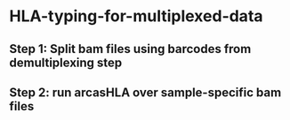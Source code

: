 # HLA-typing-for-multiplexed-data

## Step 1: Split bam files using barcodes from demultiplexing step

## Step 2: run arcasHLA over sample-specific bam files
